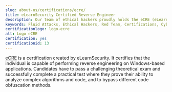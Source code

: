 ```yaml
---
slug: about-us/certifications/ecre/
title: eLearnSecurity Certified Reverse Engineer
description: Our team of ethical hackers proudly holds the eCRE (eLearnSecurity Certified Reverse Engineer) certification, among many others.
keywords: Fluid Attacks, Ethical Hackers, Red Team, Certifications, Cybersecurity, Pentesters, Whitehat Hackers, ECRE
certificationlogo: logo-ecre
alt: Logo eCRE
certification: yes
certificationid: 13
---
```


[eCRE](https://elearnsecurity.com/product/ecre-certification/)
is a certification created by eLearnSecurity.
It certifies that
the individual is capable of performing reverse engineering
on Windows-based applications.
Candidates have to pass a challenging theoretical exam
and successfully complete a practical test
where they prove their ability
to analyze complex algorithms and code,
and to bypass different code obfuscation methods.
